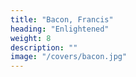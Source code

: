 ```yaml
---
title: "Bacon, Francis"
heading: "Enlightened"
weight: 8
description: ""
image: "/covers/bacon.jpg"
---
```

